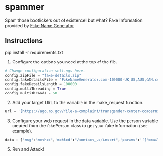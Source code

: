 # spammer
Spam those bootlickers out of existence! but what?
Fake Information provided by [Fake Name Generator](https://www.fakenamegenerator.com "Fake Name Generator")

## Instructions

pip install -r requirements.txt

1. Configure the options you need at the top of the file.
```python
# Change configuration settings here.
config.zipFile = "fake-details.zip"
config.fakeDetailsFile = "FakeNameGenerator.com-100000-UK,US,AUS,CAN.csv"
config.fakeDetailsLength = 100000
config.multiThreading = True
config.multiThreads = 50
```
2. Add your target URL to the variable in the make_request function.
```python
url = '[https://ago.mo.gov/file-a-complaint/transgender-center-concerns](https://canarymission.org/contact_us)'
```
3. Configure your web request in the data variable. Use the person variable created from the fakePerson class to get your fake information (see example).
```python
data = {'msg':"method",'method':"/contact_us/insert",'params':'[{"email":'+person.email+'","contactType":"Submit a Name","message":"'+person.firstName+" "+person.lastName+'- '+person.username+' on twitter and '+person.username+'1998 on insta. very anti israel and advocating for the killing of israeli children. Is a '+person.occupation+'"}]','id':"1",'randomSeed':id_generator(20, "abcdefghijklmnopqrstuvwxyz1234567890")}


```
5. Run and Attack!
